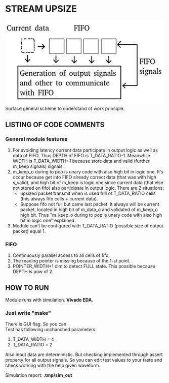 # STREAM UPSIZE

![](./docs/source/gen_schem_for_understanding.jpg)
Surface general scheme to understand of work principle.

## LISTING OF CODE COMMENTS
### General module features
  1. For avoiding latency current data participate in output logic as well as
     data of FIFO. Thus DEPTH of FIFO is T_DATA_RATIO-1.
     Meanwhile WIDTH is T_DATA_WIDTH+1 because store data and valid (further m_keep signals) signals.
  2. m_keep_o during to pop is unary code with also high bit in logic one. It's occur because get into FIFO already correct data (that was with high s_valid), and high bit of m_keep is logic one since current data (that else not stored on fifo) also participate in output logic.
     There are 2 situations:
     - upsized packet transmit when is used full of T_DATA_RATIO cells (this always fifo cells + current data).
     - Suppose fifo not full but came last packet. It always will be current packet, located in high bit of m_data_o and validated of m_keep_o high bit.
    Thus "m_keep_o during to pop is unary code with also high bit in logic one" explained.
   3. Module can't be configured with T_DATA_RATIO (possible size of output packet) equal 1. 

### FIFO
  1. Сontinuously parallel access to all cells of fifo.
  2. The reading pointer is missing because of the 1-st point.
  3. POINTER_WIDTH+1 dim to detect FULL state. This possible because DEPTH is pow of 2. 

## HOW TO RUN
Module runs with simulation.
__Vivado EDA__.
### Just write "make"
There is GUI flag. So you can<br>
Test has following unchanched parameters:
1. T_DATA_WIDTH = 4
2. T_DATA_RATIO = 2

Also input data are deterministic. But checking implemented through assert property for all output signals. So you can edit test values to your taste and check working with the help given waveform. 

Simulation report: __.tmp/sim_out__